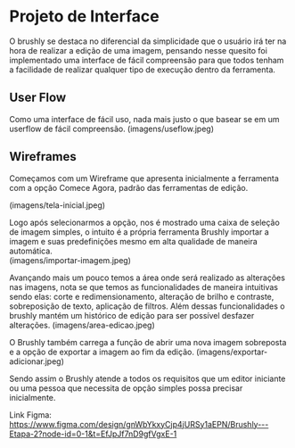 
# Projeto de Interface


O  brushly se destaca no diferencial da simplicidade que o usuário irá ter na hora de realizar a edição de uma imagem, pensando nesse quesito foi implementado uma interface de fácil compreensão para que todos tenham a facilidade de realizar qualquer tipo de execução dentro da ferramenta.


## User Flow

Como uma interface de fácil uso, nada mais justo o que basear se em um userflow de fácil compreensão. 
(imagens/useflow.jpeg)



## Wireframes

Começamos com um Wireframe que apresenta inicialmente a ferramenta com a opção Comece Agora, padrão das ferramentas de edição. 

(imagens/tela-inicial.jpeg)


Logo após selecionarmos a opção, nos é mostrado uma caixa de seleção de imagem simples, o intuito é a própria ferramenta Brushly importar a imagem e suas predefinições mesmo em alta qualidade de maneira automática.  
 (imagens/importar-imagem.jpeg)


Avançando mais um pouco temos a área onde será realizado as alterações nas imagens, nota se que temos as funcionalidades de maneira intuitivas sendo elas: corte e redimensionamento, alteração de brilho e contraste, sobreposição de texto, aplicação de filtros. Além dessas funcionalidades o brushly mantém um histórico de edição para ser possível desfazer alterações.
(imagens/area-edicao.jpeg)

O Brushly também carrega a função de abrir uma nova imagem sobreposta e a opção de exportar a imagem ao fim da edição. 
(imagens/exportar-adicionar.jpeg)

Sendo assim o Brushly atende a todos os requisitos que um editor iniciante ou uma pessoa que necessita de opção simples possa precisar inicialmente.

Link Figma: https://www.figma.com/design/gnWbYkxyCjp4jURSy1aEPN/Brushly---Etapa-2?node-id=0-1&t=EfJpJf7nD9gfVgxE-1